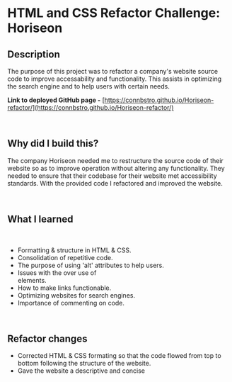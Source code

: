 # **HTML and CSS Refactor Challenge: Horiseon**

## **Description**

The purpose of this project was to refactor a company's website source code to improve accessability and functionality. This assists in optimizing the search engine and to help users with certain needs.

**Link to deployed GitHub page -** [https://connbstro.github.io/Horiseon-refactor/](https://connbstro.github.io/Horiseon-refactor/)

<br/>

## **Why did I build this?**
The company Horiseon needed me to restructure the source code of their website so as to improve operation without altering any functionality. They needed to ensure that their codebase for their website met accessibility standards. With the provided code I refactored and improved the website.

<br/>

## **What I learned**

<br/>

+ Formatting & structure in HTML & CSS.
+ Consolidation of repetitive code.
+ The purpose of using 'alt' attributes to help users.
+ Issues with the over use of <div> elements.
+ How to make links functionable.
+ Optimizing websites for search engines.
+ Importance of commenting on code.

<br/>

## **Refactor changes**
+ Corrected HTML & CSS formating so that the code flowed from top to bottom following the structure of the website.
+ Gave the website a descriptive and concise <title>.
+ Added descriptive `alt` attributes for images on the page. 
+ Replaced <div> with semantic elements to make it more accessable & functional.
+ Fixed "Search Engine Optimization" link.
+ Edited the CSS structure according to the semantics of the HTML.
+ Consolidated CSS rules that contained duplicate code.
+ Added comments to both the CSS & HTML files.
